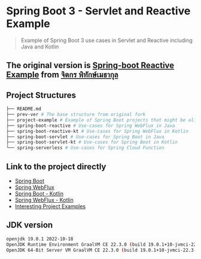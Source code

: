 # Spring Boot 3 - Servlet and Reactive Example

> Example of Spring Boot 3 use cases in Servlet and Reactive including Java and Kotlin

## The original version is [Spring-boot Reactive Example](https://github.com/jittagornp/spring-boot-reactive-example) from [จิตกร พิทักษ์เมธากุล](https://www.jittagornp.me/)

## Project Structures

```bash
├── README.md
├── prev-ver # The base structure from original fork
├── project-example # Example of Spring Boot projects that might be aligned to real world scenarios
├── spring-boot-reactive # Use-cases for Spring WebFlux in Java
├── spring-boot-reactive-kt # Use-cases for Spring WebFlux in Kotlin
├── spring-boot-servlet # Use-cases for Spring Boot in Java
├── spring-boot-servlet-kt # Use-cases for Spring Boot in Kotlin
└── spring-serverless # Use-cases for Spring Cloud Function
```

## Link to the project directly

- [Spring Boot](https://github.com/marttp/spring-boot-3-example-incl-reactive/tree/main/spring-boot-servlet)
- [Spring WebFlux](https://github.com/marttp/spring-boot-3-example-incl-reactive/tree/main/spring-boot-reactive)
- [Spring Boot - Kotlin](https://github.com/marttp/spring-boot-3-example-incl-reactive/tree/main/spring-boot-servlet-kt)
- [Spring WebFlux - Kotlin](https://github.com/marttp/spring-boot-3-example-incl-reactive/tree/main/spring-boot-reactive-kt)
- [Interesting Project Examples](https://github.com/marttp/spring-boot-3-example-incl-reactive/tree/main/project-example)

## JDK version

```bash
openjdk 19.0.1 2022-10-18
OpenJDK Runtime Environment GraalVM CE 22.3.0 (build 19.0.1+10-jvmci-22.3-b08)
OpenJDK 64-Bit Server VM GraalVM CE 22.3.0 (build 19.0.1+10-jvmci-22.3-b08, mixed mode, sharing)
```
